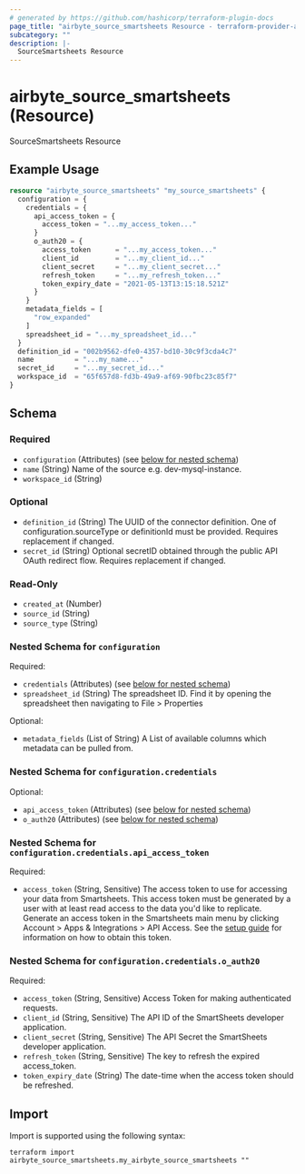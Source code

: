 ```yaml
---
# generated by https://github.com/hashicorp/terraform-plugin-docs
page_title: "airbyte_source_smartsheets Resource - terraform-provider-airbyte"
subcategory: ""
description: |-
  SourceSmartsheets Resource
---
```


# airbyte_source_smartsheets (Resource)

SourceSmartsheets Resource

## Example Usage

```terraform
resource "airbyte_source_smartsheets" "my_source_smartsheets" {
  configuration = {
    credentials = {
      api_access_token = {
        access_token = "...my_access_token..."
      }
      o_auth20 = {
        access_token      = "...my_access_token..."
        client_id         = "...my_client_id..."
        client_secret     = "...my_client_secret..."
        refresh_token     = "...my_refresh_token..."
        token_expiry_date = "2021-05-13T13:15:18.521Z"
      }
    }
    metadata_fields = [
      "row_expanded"
    ]
    spreadsheet_id = "...my_spreadsheet_id..."
  }
  definition_id = "002b9562-dfe0-4357-bd10-30c9f3cda4c7"
  name          = "...my_name..."
  secret_id     = "...my_secret_id..."
  workspace_id  = "65f657d8-fd3b-49a9-af69-90fbc23c85f7"
}
```

<!-- schema generated by tfplugindocs -->
## Schema

### Required

- `configuration` (Attributes) (see [below for nested schema](#nestedatt--configuration))
- `name` (String) Name of the source e.g. dev-mysql-instance.
- `workspace_id` (String)

### Optional

- `definition_id` (String) The UUID of the connector definition. One of configuration.sourceType or definitionId must be provided. Requires replacement if changed.
- `secret_id` (String) Optional secretID obtained through the public API OAuth redirect flow. Requires replacement if changed.

### Read-Only

- `created_at` (Number)
- `source_id` (String)
- `source_type` (String)

<a id="nestedatt--configuration"></a>
### Nested Schema for `configuration`

Required:

- `credentials` (Attributes) (see [below for nested schema](#nestedatt--configuration--credentials))
- `spreadsheet_id` (String) The spreadsheet ID. Find it by opening the spreadsheet then navigating to File > Properties

Optional:

- `metadata_fields` (List of String) A List of available columns which metadata can be pulled from.

<a id="nestedatt--configuration--credentials"></a>
### Nested Schema for `configuration.credentials`

Optional:

- `api_access_token` (Attributes) (see [below for nested schema](#nestedatt--configuration--credentials--api_access_token))
- `o_auth20` (Attributes) (see [below for nested schema](#nestedatt--configuration--credentials--o_auth20))

<a id="nestedatt--configuration--credentials--api_access_token"></a>
### Nested Schema for `configuration.credentials.api_access_token`

Required:

- `access_token` (String, Sensitive) The access token to use for accessing your data from Smartsheets. This access token must be generated by a user with at least read access to the data you'd like to replicate. Generate an access token in the Smartsheets main menu by clicking Account > Apps & Integrations > API Access. See the <a href="https://docs.airbyte.com/integrations/sources/smartsheets/#setup-guide">setup guide</a> for information on how to obtain this token.


<a id="nestedatt--configuration--credentials--o_auth20"></a>
### Nested Schema for `configuration.credentials.o_auth20`

Required:

- `access_token` (String, Sensitive) Access Token for making authenticated requests.
- `client_id` (String, Sensitive) The API ID of the SmartSheets developer application.
- `client_secret` (String, Sensitive) The API Secret the SmartSheets developer application.
- `refresh_token` (String, Sensitive) The key to refresh the expired access_token.
- `token_expiry_date` (String) The date-time when the access token should be refreshed.

## Import

Import is supported using the following syntax:

```shell
terraform import airbyte_source_smartsheets.my_airbyte_source_smartsheets ""
```
